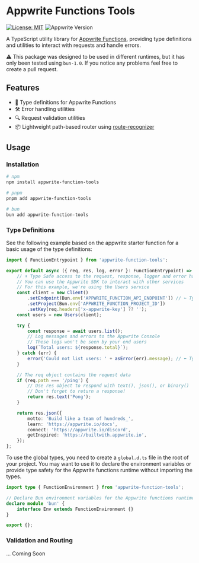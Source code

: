 # Appwrite Functions Tools

[![License: MIT](https://img.shields.io/badge/License-MIT-blue.svg)](https://opensource.org/licenses/MIT)
![Appwrite Version](https://img.shields.io/badge/Appwrite_Version-1.6.0-red)

A TypeScript utility library for [Appwrite Functions](https://appwrite.io/docs/products/functions), providing type
definitions and utilities to interact with requests and handle errors.

⚠️ This package was designed to be used in different runtimes, but it has only been tested using `bun-1.0`. If you
notice any problems feel free to create a pull request.

## Features

- 🦺 Type definitions for Appwrite Functions
- 🛠️ Error handling utilities
- 🔍 Request validation utilities
- 📦 Lightweight path-based router using [route-recognizer](https://www.npmjs.com/package/route-recognizer)

## Usage

### Installation

```bash
# npm
npm install appwrite-function-tools

# pnpm
pnpm add appwrite-function-tools

# bun
bun add appwrite-function-tools
```

### Type Definitions

See the following example based on the appwrite starter function for a basic usage of the type definitions:

```ts
import { FunctionEntrypoint } from 'appwrite-function-tools';

export default async ({ req, res, log, error }: FunctionEntrypoint) => {
	// ⬇️ Type Safe access to the request, response, logger and error handler
	// You can use the Appwrite SDK to interact with other services
	// For this example, we're using the Users service
	const client = new Client()
		.setEndpoint(Bun.env['APPWRITE_FUNCTION_API_ENDPOINT']) // ⬅️ Type Safe access to the environment variables
		.setProject(Bun.env['APPWRITE_FUNCTION_PROJECT_ID'])
		.setKey(req.headers['x-appwrite-key'] ?? '');
	const users = new Users(client);

	try {
		const response = await users.list();
		// Log messages and errors to the Appwrite Console
		// These logs won't be seen by your end users
		log(`Total users: ${response.total}`);
	} catch (err) {
		error('Could not list users: ' + asError(err).message); // ⬅️ Type Safe error handling
	}

	// The req object contains the request data
	if (req.path === '/ping') {
		// Use res object to respond with text(), json(), or binary()
		// Don't forget to return a response!
		return res.text('Pong');
	}

	return res.json({
		motto: 'Build like a team of hundreds_',
		learn: 'https://appwrite.io/docs',
		connect: 'https://appwrite.io/discord',
		getInspired: 'https://builtwith.appwrite.io',
	});
};
```

To use the global types, you need to create a `global.d.ts` file in the root of your project. You may want to use it to
declare the environment variables or provide type safety for the Appwrite functions runtime without importing the types.

```ts
import type { FunctionEnvironment } from 'appwrite-function-tools';

// Declare Bun environment variables for the Appwrite functions runtime
declare module 'bun' {
	interface Env extends FunctionEnvironment {}
}

export {};
```

### Validation and Routing

... Coming Soon
